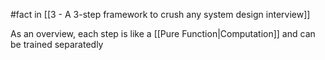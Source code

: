 #fact in [[3 - A 3-step framework to crush any system design interview]]

As an overview, each step is like a [[Pure Function|Computation]] and can be trained separatedly

